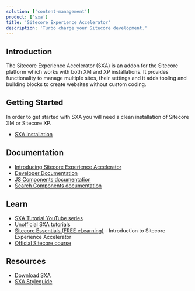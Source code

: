 ```yaml
---
solution: ['content-management']
product: ['sxa']
title: 'Sitecore Experience Accelerator'
description: 'Turbo charge your Sitecore development.'
---
```


## Introduction

The Sitecore Experience Accelerator (SXA) is an addon for the Sitecore platform which works with both XM and XP installations. It provides functionality to manage multiple sites, their settings and it adds tooling and building blocks to create websites without custom coding.

## Getting Started

In order to get started with SXA you will need a clean installation of Sitecore XM or Sitecore XP.

- [SXA Installation](https://dev.sitecore.net/Downloads/Sitecore_Experience_Accelerator/10x/Sitecore_Experience_Accelerator_1010.aspx)

## Documentation

- [Introducing Sitecore Experience Accelerator](https://doc.sitecore.com/en/users/sxa/101/sitecore-experience-accelerator/introducing-sitecore-experience-accelerator.html)
- [Developer Documentation](https://doc.sitecore.com/xp/en/developers/sxa/101/sitecore-experience-accelerator/index-en.html)
- [JS Components documentation](https://doc.sitecore.com/xp/en/developers/sxa/components-theme-jsdoc/en/index.html)
- [Search Components documentation](https://doc.sitecore.com/xp/en/developers/sxa/jsdoc-search-components/en/index.html)

## Learn

- [SXA Tutorial YouTube series](https://www.youtube.com/watch?v=nMTUitaBMek&list=PL1jJVFm_lGnwKmalgi6sukqDhoYA73JDn&index=1)
- [Unofficial SXA tutorials](https://www.youtube.com/c/SXA-Tutorials)
- [Sitecore Essentials (FREE eLearning)](https://learning.sitecore.com/pathway/sitecore-essentials) - Introduction to Sitecore Experience Accelerator
- [Official Sitecore course](https://learning.sitecore.com/course/sitecore-experience-accelerator-sxa-collection)

## Resources

- [Download SXA](https://dev.sitecore.net/Downloads/Sitecore_Experience_Accelerator.aspx)
- [SXA Styleguide](https://github.com/markvanaalst/SXA.Styleguide)
